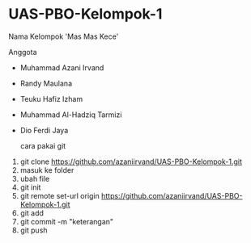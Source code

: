 # UAS-PBO-Kelompok-1
Nama Kelompok 'Mas Mas Kece'

Anggota
- Muhammad Azani Irvand
- Randy Maulana
- Teuku Hafiz Izham
- Muhammad Al-Hadziq Tarmizi
- Dio Ferdi Jaya


   cara pakai git

1. git clone https://github.com/azaniirvand/UAS-PBO-Kelompok-1.git
2. masuk ke folder
3. ubah file
3. git init
4. git remote set-url origin https://github.com/azaniirvand/UAS-PBO-Kelompok-1.git
5. git add <namafile>
6. git commit -m "keterangan"
7. git push

